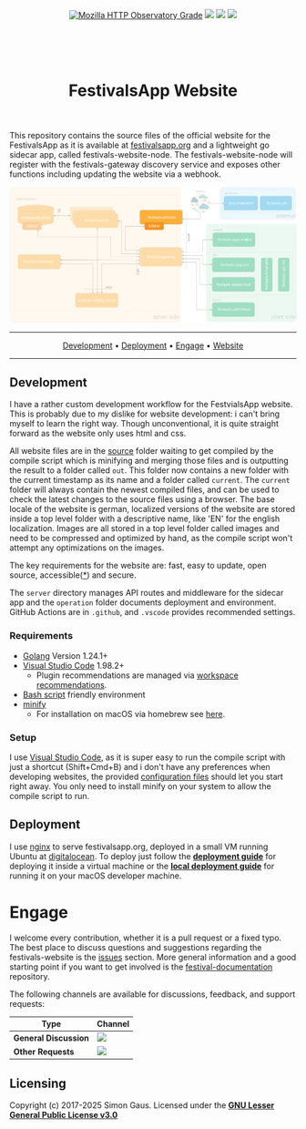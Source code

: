 <p align="center">
    <a href="https://img.shields.io/mozilla-observatory/grade/festivalsapp.org?publish" title="Latest Results"><img src="https://img.shields.io/mozilla-observatory/grade/festivalsapp.org?publish" alt="Mozilla HTTP Observatory Grade"></a>
    <a href="https://github.com/Festivals-App/festivals-website/commits/" title="Last Commit"><img src="https://img.shields.io/github/last-commit/Festivals-App/festivals-website?style=flat"></a>
   <a href="https://github.com/festivals-app/festivals-website/issues" title="Open Issues"><img src="https://img.shields.io/github/issues/festivals-app/festivals-website?style=flat"></a>
   <a href="./LICENSE" title="License"><img src="https://img.shields.io/github/license/festivals-app/festivals-website.svg"></a>
</p>

<h1 align="center">
    <br/><br/>
    FestivalsApp Website
    <br/><br/>
</h1

This repository contains the source files of the official website for the FestivalsApp as it is available at [festivalsapp.org](https://festivalsapp.org/)
and a lightweight go sidecar app, called festivals-website-node. The festivals-website-node will register with the festivals-gateway discovery service and exposes other
functions including updating the website via a webhook.

![Figure 1: Architecture Overview Highlighted](https://github.com/Festivals-App/festivals-documentation/blob/main/images/architecture/export/architecture_overview_website.svg "Figure 1: Architecture Overview Highlighted")

<hr/>
<p align="center">
  <a href="#development">Development</a> •
  <a href="#deployment">Deployment</a> •
  <a href="#engage">Engage</a> •
  <a href="https://festivalsapp.org">Website</a>
</p>
<hr/>

## Development

I have a rather custom development workflow for the FestvialsApp website. This is probably due to my dislike for website development: i can't bring myself to learn the right way.
Though unconventional, it is quite straight forward as the website only uses html and css.

All website files are in the [source](./source) folder waiting to get compiled by the compile script which is minifying and merging those files
and is outputting the result to a folder called `out`. This folder now contains a new folder with the current timestamp as its name and a folder called `current`.
The `current` folder will always contain the newest compiled files, and can be used to check the latest changes to the source files using a browser.
The base locale of the website is german, localized versions of the website are stored inside a top level folder with a descriptive name,
like 'EN' for the english localization. Images are all stored in a top level folder called images and need to be compressed and optimized by hand,
as the compile script won't attempt any optimizations on the images.

The key requirements for the website are: fast, easy to update, open source, accessible([*](https://github.com/Festivals-App/festivals-website/issues/1)) and secure.

The `server` directory manages API routes and middleware for the sidecar app and the `operation` folder documents deployment and environment. GitHub Actions are in `.github`, and `.vscode` provides recommended settings.

### Requirements

- [Golang](https://go.dev/) Version 1.24.1+
- [Visual Studio Code](https://code.visualstudio.com/download) 1.98.2+
  - Plugin recommendations are managed via [workspace recommendations](https://code.visualstudio.com/docs/editor/extension-marketplace#_recommended-extensions).
- [Bash script](https://en.wikipedia.org/wiki/Bash_(Unix_shell)) friendly environment
- [minify](https://github.com/tdewolff/minify)
  - For installation on macOS via homebrew see [here](https://github.com/tdewolff/minify/issues/253).

### Setup

I use [Visual Studio Code](https://code.visualstudio.com/), as it is super easy to run the compile script with just a shortcut (Shift+Cmd+B) and i don't have any preferences when developing websites, the provided [configuration files](./.vscode) should let you start right away.
You only need to install minify on your system to allow the compile script to run.

## Deployment

I use [nginx](https://www.nginx.com/) to serve festivalsapp.org, deployed in a small VM running Ubuntu at [digitalocean](https://www.digitalocean.com/). To deploy just follow the [**deployment guide**](./operation/DEPLOYMENT.md) for deploying it inside a virtual machine or the [**local deployment guide**](./operation/local/README.md) for running it on your macOS developer machine.

# Engage

I welcome every contribution, whether it is a pull request or a fixed typo. The best place to discuss questions and suggestions regarding the festivals-website is the [issues](https://github.com/festivals-app/festivals-website/issues/) section. More general
information and a good starting point if you want to get involved is the [festival-documentation](https://github.com/Festivals-App/festivals-documentation) repository.

The following channels are available for discussions, feedback, and support requests:

| Type                     | Channel                                                |
| ------------------------ | ------------------------------------------------------ |
| **General Discussion**   | <a href="https://github.com/festivals-app/festivals-documentation/issues/new/choose" title="General Discussion"><img src="https://img.shields.io/github/issues/festivals-app/festivals-documentation/question.svg?style=flat-square"></a> </a>   |
| **Other Requests**    | <a href="mailto:simon@festivalsapp.org" title="Email me"><img src="https://img.shields.io/badge/email-Simon-green?logo=mail.ru&style=flat-square&logoColor=white"></a>   |

## Licensing

Copyright (c) 2017-2025 Simon Gaus. Licensed under the [**GNU Lesser General Public License v3.0**](./LICENSE)